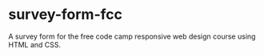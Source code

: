 # survey-form-fcc
A survey form for the free code camp responsive web design course using HTML and CSS.

